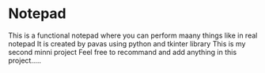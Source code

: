 # Notepad
This is a functional notepad where you can perform maany things like in real notepad
It is created by pavas using python and tkinter library
This is my second minni project
Feel free to recommand and add anything in this project..... 
